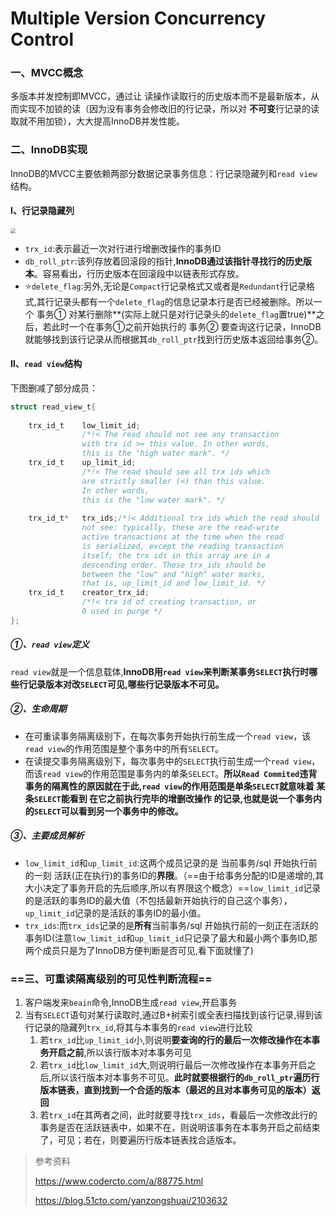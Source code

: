 # Multiple Version Concurrency Control



### 一、MVCC概念

多版本并发控制即MVCC，通过让 读操作读取行的历史版本而不是最新版本，从而实现不加锁的读（因为没有事务会修改旧的行记录，所以对 **不可变**行记录的读取就不用加锁），大大提高InnoDB并发性能。

### 二、InnoDB实现

InnoDB的MVCC主要依赖两部分数据记录事务信息：行记录隐藏列和`read view`结构。

#### Ⅰ、行记录隐藏列

<img src="E:\Typora\resources\Mysql\行隐藏列.png" style="zoom:48%;" />

 	 

* `trx_id`:表示最近一次对行进行增删改操作的事务ID
* `db_roll_ptr`:该列存放着回滚段的指针,**InnoDB通过该指针寻找行的历史版本**。容易看出，行历史版本在回滚段中以链表形式存放。
* ⭐`delete_flag`:另外,无论是`Compact`行记录格式又或者是`Redundant`行记录格式,其行记录头都有一个`delete_flag`的信息记录本行是否已经被删除。所以一个 事务① 对某行删除**(实际上就只是对行记录头的`delete_flag`置true)**之后，若此时一个在事务①之前开始执行的 事务② 要查询这行记录，InnoDB就能够找到该行记录从而根据其`db_roll_ptr`找到行历史版本返回给事务②。

#### Ⅱ、`read view`结构

下图删减了部分成员：

```c
struct read_view_t{  
  
    trx_id_t    low_limit_id;  
                /*!< The read should not see any transaction  
                with trx id >= this value. In other words,  
                this is the "high water mark". */  
    trx_id_t    up_limit_id;  
                /*!< The read should see all trx ids which  
                are strictly smaller (<) than this value.  
                In other words,  
                this is the "low water mark". */  
  
    trx_id_t*   trx_ids;/*!< Additional trx ids which the read should  
                not see: typically, these are the read-write  
                active transactions at the time when the read  
                is serialized, except the reading transaction  
                itself; the trx ids in this array are in a  
                descending order. These trx_ids should be  
                between the "low" and "high" water marks,  
                that is, up_limit_id and low_limit_id. */  
    trx_id_t    creator_trx_id;  
                /*!< trx id of creating transaction, or  
                0 used in purge */  
}; 
```

##### ①、`read view`定义

`read view`就是一个信息载体,**InnoDB用`read view`来判断某事务`SELECT`执行时哪些行记录版本对改`SELECT`可见,哪些行记录版本不可见。**

##### ②、生命周期

* 在可重读事务隔离级别下，在每次事务开始执行前生成一个`read view`，该`read view`的作用范围是整个事务中的所有`SELECT`。
* 在读提交事务隔离级别下，每次事务中的`SELECT`执行前生成一个`read view`，而该`read view`的作用范围是事务内的单条`SELECT`。**所以`Read Commited`违背事务的隔离性的原因就在于此,`read view`的作用范围是单条`SELECT`就意味着 某条`SELECT`能看到 在它之前执行完毕的增删改操作 的记录,也就是说一个事务内的`SELECT`可以看到另一个事务中的修改。**

##### ③、主要成员解析

* `low_limit_id`和`up_limit_id`:这两个成员记录的是 当前事务/sql 开始执行前的一刻 活跃(正在执行)的事务ID的**界限**。（==由于给事务分配的ID是递增的,其大小决定了事务开启的先后顺序,所以有界限这个概念）==`low_limit_id`记录的是活跃的事务ID的最大值（不包括最新开始执行的自己这个事务），`up_limit_id`记录的是活跃的事务ID的最小值。
* `trx_ids`:而`trx_ids`记录的是**所有**当前事务/sql 开始执行前的一刻正在活跃的事务ID(注意`low_limit_id`和`up_limit_id`只记录了最大和最小两个事务ID,那两个成员只是为了InnoDB方便判断是否可见,看下面就懂了)

### ==三、可重读隔离级别的可见性判断流程==

1. 客户端发来`beain`命令,InnoDB生成`read view`,开启事务
2. 当有`SELECT`语句对某行读取时,通过B+树索引或全表扫描找到该行记录,得到该行记录的隐藏列`trx_id`,将其与本事务的`read view`进行比较
   1. 若`trx_id`比`up_limit_id`小,则说明**要查询的行的最后一次修改操作在本事务开启之前**,所以该行版本对本事务可见
   2. 若`trx_id`比`low_limit_id`大,则说明行最后一次修改操作在本事务开启之后,所以该行版本对本事务不可见。**此时就要根据行的`db_roll_ptr`遍历行版本链表，直到找到一个合适的版本（最迟的且对本事务可见的版本）返回**
   3. 若`trx_id`在其两者之间，此时就要寻找`trx_ids`，看最后一次修改此行的事务是否在活跃链表中，如果不在，则说明该事务在本事务开启之前结束了，可见；若在，则要遍历行版本链表找合适版本。

> 参考资料
>
> https://www.codercto.com/a/88775.html
>
> https://blog.51cto.com/yanzongshuai/2103632